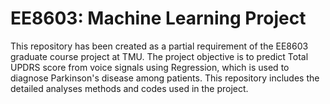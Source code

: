 # EE8603: Machine Learning Project
This repository has been created as a partial requirement of the EE8603 graduate course project at TMU. The project objective is to predict Total UPDRS score from voice signals using Regression, which is used to diagnose Parkinson's disease among patients. This repository includes the detailed analyses methods and codes used in the project.
